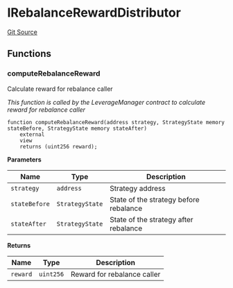 # IRebalanceRewardDistributor
[Git Source](https://github.com/seamless-protocol/ilm-v2/blob/7492e139a233e3537fefd83074042a04664dc27a/src/interfaces/IRebalanceRewardDistributor.sol)


## Functions
### computeRebalanceReward

Calculate reward for rebalance caller

*This function is called by the LeverageManager contract to calculate reward for rebalance caller*


```solidity
function computeRebalanceReward(address strategy, StrategyState memory stateBefore, StrategyState memory stateAfter)
    external
    view
    returns (uint256 reward);
```
**Parameters**

|Name|Type|Description|
|----|----|-----------|
|`strategy`|`address`|Strategy address|
|`stateBefore`|`StrategyState`|State of the strategy before rebalance|
|`stateAfter`|`StrategyState`|State of the strategy after rebalance|

**Returns**

|Name|Type|Description|
|----|----|-----------|
|`reward`|`uint256`|Reward for rebalance caller|



